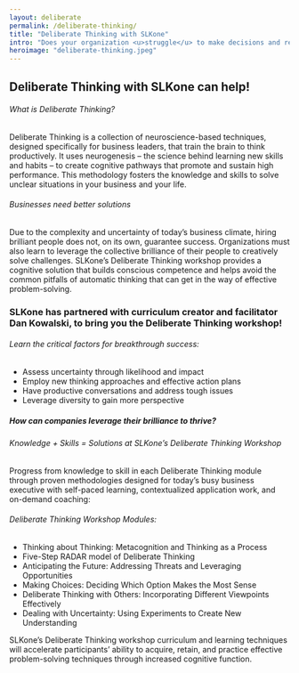 ```yaml
---
layout: deliberate
permalink: /deliberate-thinking/
title: "Deliberate Thinking with SLKone"
intro: "Does your organization <u>struggle</u> to make decisions and resolve issues? <br/>Is your organization <u>unable</u> to identify and leverage opportunities? <br/>Do you find yourself <u>bogged down</u> with meetings that rarely lead to progress?"
heroimage: "deliberate-thinking.jpeg"
---
```


<div id="deliberate-one">
	<h2>Deliberate Thinking with SLKone can help!</h2>
</div>
<div id="deliberate-two" class="emphasis">
	<div>
		<h6>What is Deliberate Thinking?</h6>
		<p>Deliberate Thinking is a collection of neuroscience-based techniques, designed specifically for business leaders, that train the brain to think productively. It uses neurogenesis – the science behind learning new skills and habits – to create cognitive pathways that promote and sustain high performance. This methodology fosters the knowledge and skills to solve unclear situations in your business and your life. </p>
	</div>
	<div>
		<h6>Businesses need better solutions</h6>
		<p>Due to the complexity and uncertainty of today’s business climate, hiring brilliant people does not, on its own, guarantee success. Organizations must also learn to leverage the collective brilliance of their people to creatively solve challenges. SLKone’s Deliberate Thinking workshop provides a cognitive solution that builds conscious competence and helps avoid the common pitfalls of automatic thinking that can get in the way of effective problem-solving.</p>
	</div>
</div>
<div id="deliberate-three">
	<div>
		<h3>SLKone has partnered with curriculum creator and facilitator <strong>Dan Kowalski</strong>, to bring you the Deliberate Thinking workshop!</h3>
	</div>
	<div class="emphasis">
	<h6>Learn the critical factors for breakthrough success:</h6>
	<ul>
		<li>Assess uncertainty through likelihood and impact</li>
		<li>Employ new thinking approaches and effective action plans </li>
		<li>Have productive conversations and address tough issues</li>
		<li>Leverage diversity to gain more perspective</li>
	</ul>
</div>
</div>
<div id="deliberate-four">
	<h5>How can companies leverage their brilliance to thrive?</h5>
</div>
<div id="deliberate-five" class="emphasis">
	<div><h6>Knowledge + Skills = Solutions at SLKone’s Deliberate Thinking Workshop</h6>
	<p>Progress from knowledge to skill in each Deliberate Thinking module through proven methodologies designed for today’s busy business executive with self-paced learning, contextualized application work, and on-demand coaching:</p></div>
	<div>
	<h6>Deliberate Thinking Workshop Modules:</h6>
	<ul>
		<li>Thinking about Thinking: Metacognition and Thinking as a Process</li>
		<li>Five-Step RADAR model of Deliberate Thinking</li>
		<li>Anticipating the Future: Addressing Threats and Leveraging Opportunities</li>
		<li>Making Choices: Deciding Which Option Makes the Most Sense</li>
		<li>Deliberate Thinking with Others: Incorporating Different Viewpoints Effectively</li>
		<li>Dealing with Uncertainty: Using Experiments to Create New Understanding</li>
	</ul>
	</div>
	<div>
	<p>SLKone’s Deliberate Thinking workshop curriculum and learning techniques will accelerate participants’ ability to acquire, retain, and practice effective problem-solving techniques through increased cognitive function.</p>
	</div>
</div>